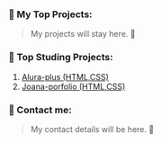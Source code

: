 ### 📌 My Top Projects:
> My projects will stay here. 🤔
### 🌱 Top Studing Projects:
1. [Alura-plus (HTML,CSS)](https://github.com/ilevex0/Alura-plus)
2. [Joana-porfolio (HTML,CSS)](https://github.com/ilevex0/Joana-portfolio)

### 💬 Contact me:
> My contact details will be here. 🤔


<!--
**ilevex0/ilevex0** is a ✨ _special_ ✨ repository because its `README.md` (this file) appears on your GitHub profile.

Here are some ideas to get you started:

- 🔭 I’m currently working on ...
- 🌱 I’m currently learning ...
- 👯 I’m looking to collaborate on ...
- 🤔 I’m looking for help with ...
- 💬 Ask me about ...
- 📫 How to reach me: ...
- 😄 Pronouns: ...
- ⚡ Fun fact: ...
-->
